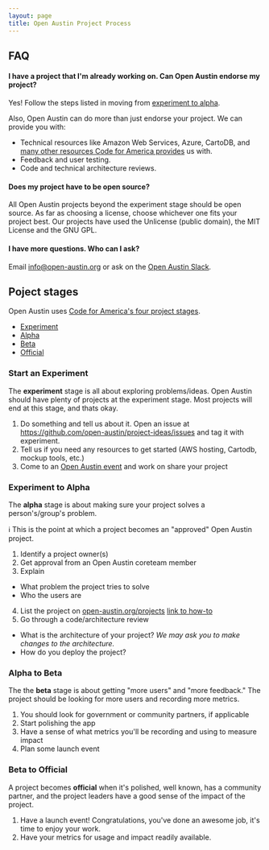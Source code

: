 ```yaml
---
layout: page
title: Open Austin Project Process
---
```


## FAQ

#### I have a project that I'm already working on. Can Open Austin endorse my project?

Yes! Follow the steps listed in moving from [experiment to alpha](#experiment-to-alpha).

Also, Open Austin can do more than just endorse your project. We can provide you with:

- Technical resources like Amazon Web Services, Azure, CartoDB, and [many other resources Code for America provides](https://www.codeforamerica.org/brigade/tools/) us with.
- Feedback and user testing.
- Code and technical architecture reviews. 

#### Does my project have to be open source?

All Open Austin projects beyond the experiment stage should be open source. As far as choosing a license, choose whichever one fits your project best. Our projects have used the Unlicense (public domain), the MIT License and the GNU GPL.

#### I have more questions. Who can I ask?

Email info@open-austin.org or ask on the [Open Austin Slack](http://slack.open-austin.org).

## Poject stages

Open Austin uses [Code for America's four project stages](https://www.codeforamerica.org/brigade/projects/stages).

- [Experiment](https://www.codeforamerica.org/brigade/projects/stages#experiment)
- [Alpha](https://www.codeforamerica.org/brigade/projects/stages#alpha)
- [Beta](https://www.codeforamerica.org/brigade/projects/stages#beta)
- [Official](https://www.codeforamerica.org/brigade/projects/stages#official)

### Start an **Experiment**

The **experiment** stage is all about exploring problems/ideas. Open Austin should have plenty of projects at the experiment stage. Most projects will end at this stage, and thats okay.

1. Do something and tell us about it. Open an issue at https://github.com/open-austin/project-ideas/issues and tag it with experiment.
2. Tell us if you need any resources to get started (AWS hosting, Cartodb, mockup tools, etc.)
3. Come to an [Open Austin event](/events) and work on share your project

### Experiment to **Alpha**

The **alpha** stage is about making sure your project solves a person's/group's problem.

:information_source:  This is the point at which a project becomes an "approved" Open Austin project.

1. Identify a project owner(s)
2. Get approval from an Open Austin coreteam member
3. Explain
  - What problem the project tries to solve
  - Who the users are
4. List the project on [open-austin.org/projects](https://open-austin.org/projects) [link to how-to](https://github.com/open-austin/open-austin.github.io/wiki/How-to-Add-a-Project-Page)
5. Go through a code/architecture review
  - What is the architecture of your project? _We may ask you to make changes to the architecture._
  - How do you deploy the project?

### Alpha to **Beta**
 
The the **beta** stage is about getting "more users" and "more feedback." The project should be looking for more users and recording more metrics.

1. You should look for government or community partners, if applicable
2. Start polishing the app
3. Have a sense of what metrics you'll be recording and using to measure impact
4. Plan some launch event

### Beta to **Official**

A project becomes **official** when it's polished, well known, has a community partner, and the project leaders have a good sense of the impact of the project. 

1. Have a launch event! Congratulations, you've done an awesome job, it's time to enjoy your work.
2. Have your metrics for usage and impact readily available.

